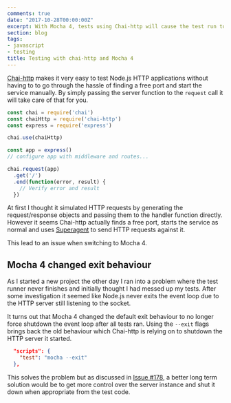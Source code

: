 ```yaml
---
comments: true
date: "2017-10-28T00:00:00Z"
excerpt: With Mocha 4, tests using Chai-http will cause the test run to never exit.
section: blog
tags:
- javascript
- testing
title: Testing with chai-http and Mocha 4
---
```


[Chai-http](http://chaijs.com/plugins/chai-http/) makes it very easy to test Node.js HTTP applications without having to to go through the hassle of finding a free port and start the service manually. By simply passing the server function to the `request` call it will take care of that for you.

```javascript
const chai = require('chai')
const chaiHttp = require('chai-http')
const express = require('express')

chai.use(chaiHttp)

const app = express()
// configure app with middleware and routes...

chai.request(app)
  .get('/')
  .end(function(error, result) {
    // Verify error and result
  })
```

At first I thought it simulated HTTP requests by generating the request/response objects and passing them to the handler function directly. However it seems Chai-http actually finds a free port, starts the service as normal and uses [Superagent](https://github.com/visionmedia/superagent) to send HTTP requests against it.

This lead to an issue when switching to Mocha 4.

## Mocha 4 changed exit behaviour
As I started a new project the other day I ran into a problem where the test runner never finishes and initially thought I had messed up my tests. After some investigation it seemed like Node.js never exits the event loop due to the HTTP server still listening to the socket.

It turns out that Mocha 4 changed the default exit behaviour to no longer force shutdown the event loop after all tests ran. Using the `--exit` flags brings back the old behaviour which Chai-http is relying on to shutdown the HTTP server it started.

```json
  "scripts": {
    "test": "mocha --exit"
  },
```

This solves the problem but as discussed in [Issue #178](https://github.com/chaijs/chai-http/issues/178), a better long term solution would be to get more control over the server instance and shut it down when appropriate from the test code.
